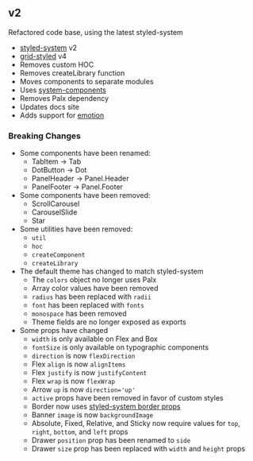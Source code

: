 
## v2

Refactored code base, using the latest styled-system

- [styled-system](https://github.com/jxnblk/styled-system) v2
- [grid-styled](https://github.com/jxnblk/grid-styled) v4
- Removes custom HOC
- Removes createLibrary function
- Moves components to separate modules
- Uses [system-components](https://github.com/jxnblk/styled-system/tree/master/system-components)
- Removes Palx dependency
- Updates docs site
- Adds support for [emotion][emotion]

### Breaking Changes

- Some components have been renamed:
  - TabItem -> Tab
  - DotButton -> Dot
  - PanelHeader -> Panel.Header
  - PanelFooter -> Panel.Footer
- Some components have been removed:
  - ScrollCarousel
  - CarouselSlide
  - Star
- Some utilities have been removed:
  - `util`
  - `hoc`
  - `createComponent`
  - `createLibrary`
- The default theme has changed to match styled-system
  - The `colors` object no longer uses Palx
  - Array color values have been removed
  - `radius` has been replaced with `radii`
  - `font` has been replaced with `fonts`
  - `monospace` has been removed
  - Theme fields are no longer exposed as exports
- Some props have changed
  - `width` is only available on Flex and Box
  - `fontSize` is only available on typographic components
  - `direction` is now `flexDirection`
  - Flex `align` is now `alignItems`
  - Flex `justify` is now `justifyContent`
  - Flex `wrap` is now `flexWrap`
  - Arrow `up` is now `direction='up'`
  - `active` props have been removed in favor of custom styles
  - Border now uses [styled-system border props](https://github.com/jxnblk/styled-system#borders)
  - Banner `image` is now `backgroundImage`
  - Absolute, Fixed, Relative, and Sticky now require values for `top`, `right`, `bottom`, and `left` props
  - Drawer `position` prop has been renamed to `side`
  - Drawer `size` prop has been replaced with `width` and `height` props


[emotion]: https://github.com/emotion-js/emotion
